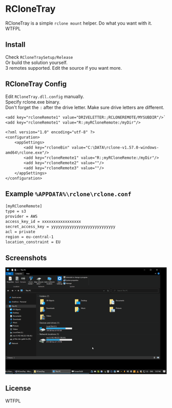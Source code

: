 # RCloneTray

RCloneTray is a simple `rclone mount` helper.
Do what you want with it. WTFPL

## Install

Check `RCloneTraySetup/Release`  
Or build the solution yourself.  
3 remotes supported. Edit the source if you want more.

## RCloneTray Config

Edit `RCloneTray.dll.config` manually.  
Specify rclone.exe binary.  
Don't forget the `:` after the drive letter. Make sure drive letters are different.

```
<add key="rcloneRemote1" value="DRIVELETTER:;RCLONEREMOTE/MYSUBDIR"/>`
<add key="rcloneRemote1" value="R:;myRCloneRemote:/myDir"/>
```

```
<?xml version="1.0" encoding="utf-8" ?>
<configuration>
	<appSettings>
		<add key="rcloneBin" value="C:\DATA\rclone-v1.57.0-windows-amd64\rclone.exe"/>
		<add key="rcloneRemote1" value="R:;myRCloneRemote:/myDir"/>
		<add key="rcloneRemote2" value=""/>
		<add key="rcloneRemote3" value=""/>
	</appSettings>
</configuration>
```

## Example `%APPDATA%\rclone\rclone.conf`

```
[myRCloneRemote]
type = s3
provider = AWS
access_key_id = xxxxxxxxxxxxxxxxx
secret_access_key = yyyyyyyyyyyyyyyyyyyyyyyyyyyy
acl = private
region = eu-central-1
location_constraint = EU
```

## Screenshots

![tray1.gif](src/tray1.gif)

## License

WTFPL
